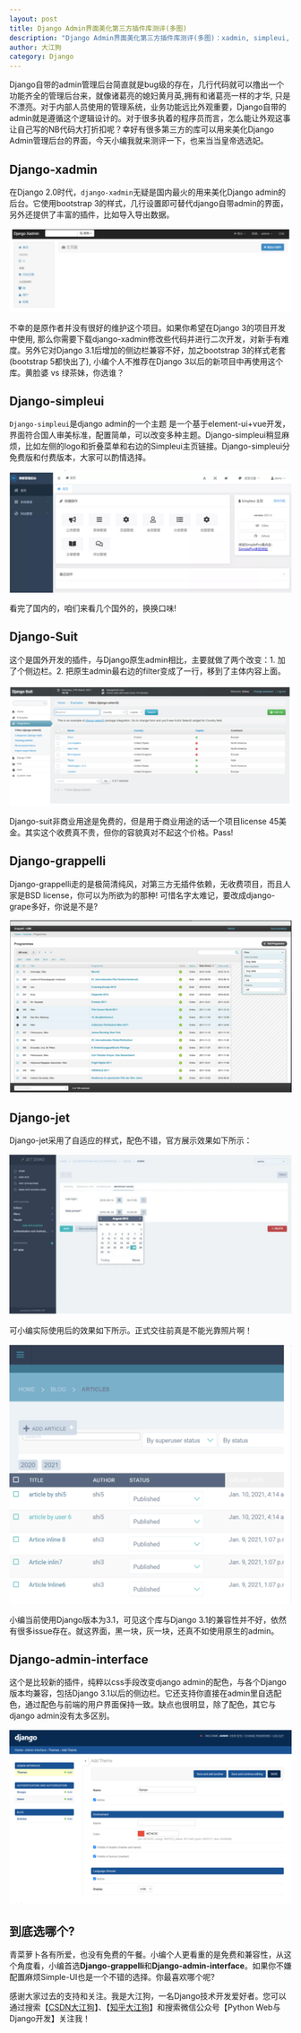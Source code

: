 ```yaml
---
layout: post
title: Django Admin界面美化第三方插件库测评(多图)
description: "Django Admin界面美化第三方插件库测评(多图)：xadmin, simpleui, django-suit"
author: 大江狗
category: Django
---
```

Django自带的admin管理后台简直就是bug级的存在，几行代码就可以撸出一个功能齐全的管理后台来，就像诸葛亮的媳妇黄月英,拥有和诸葛亮一样的才华, 只是不漂亮。对于内部人员使用的管理系统，业务功能远比外观重要，Django自带的admin就是遵循这个逻辑设计的。对于很多执着的程序员而言，怎么能让外观这事让自己写的NB代码大打折扣呢？幸好有很多第三方的库可以用来美化Django Admin管理后台的界面，今天小编我就来测评一下，也来当当皇帝选选妃。

## Django-xadmin

在Django 2.0时代，`django-xadmin`无疑是国内最火的用来美化Django admin的后台。它使用bootstrap 3的样式，几行设置即可替代django自带admin的界面，另外还提供了丰富的插件，比如导入导出数据。

![image-20210328191948031](2021-03-28-django-admin-interface-comparison.assets/image-20210328191948031.png)

不幸的是原作者并没有很好的维护这个项目。如果你希望在Django 3的项目开发中使用, 那么你需要下载django-xadmin修改些代码并进行二次开发，对新手有难度。另外它对Django 3.1后增加的侧边栏兼容不好，加之bootstrap 3的样式老套(bootstrap 5都快出了), 小编个人不推荐在Django 3以后的新项目中再使用这个库。黄脸婆 vs 绿茶妹，你选谁？

## Django-simpleui

`Django-simpleui`是django admin的一个主题 是一个基于element-ui+vue开发，界面符合国人审美标准，配置简单，可以改变多种主题。Django-simpleui稍显麻烦，比如左侧的logo和折叠菜单和右边的Simpleui主页链接。Django-simpleui分免费版和付费版本，大家可以酌情选择。

![image-20210328192052184](2021-03-28-django-admin-interface-comparison.assets/image-20210328192052184.png)

看完了国内的，咱们来看几个国外的，换换口味!

## Django-Suit

这个是国外开发的插件，与Django原生admin相比，主要就做了两个改变：1. 加了个侧边栏。2. 把原生admin最右边的filter变成了一行，移到了主体内容上面。

![image-20210328192232393](2021-03-28-django-admin-interface-comparison.assets/image-20210328192232393.png)

Django-suit非商业用途是免费的，但是用于商业用途的话一个项目license 45美金。其实这个收费真不贵，但你的容貌真对不起这个价格。Pass!

## Django-grappelli

Django-grappelli走的是极简清纯风，对第三方无插件依赖，无收费项目，而且人家是BSD license，你可以为所欲为的那种! 可惜名字太难记，要改成django-grape多好，你说是不是? 

![image-20210328192306689](2021-03-28-django-admin-interface-comparison.assets/image-20210328192306689.png)

## Django-jet

Django-jet采用了自适应的样式，配色不错，官方展示效果如下所示：

![image-20210328192411746](2021-03-28-django-admin-interface-comparison.assets/image-20210328192411746.png)

可小编实际使用后的效果如下所示。正式交往前真是不能光靠照片啊！

![image-20210328192440563](2021-03-28-django-admin-interface-comparison.assets/image-20210328192440563.png)

小编当前使用Django版本为3.1，可见这个库与Django 3.1的兼容性并不好，依然有很多issue存在。就这界面，黑一块，灰一块，还真不如使用原生的admin。

## Django-admin-interface

这个是比较新的插件，纯粹以css手段改变django admin的配色，与各个Django版本均兼容，包括Django 3.1以后的侧边栏。它还支持你直接在admin里自选配色，通过配色与前端的用户界面保持一致。缺点也很明显，除了配色，其它与django admin没有太多区别。

![image-20210328192532466](2021-03-28-django-admin-interface-comparison.assets/image-20210328192532466.png)

## 到底选哪个?

青菜萝卜各有所爱，也没有免费的午餐。小编个人更看重的是免费和兼容性，从这个角度看，小编首选**Django-grappelli**和**Django-admin-interface**。如果你不嫌配置麻烦Simple-UI也是一个不错的选择。你最喜欢哪个呢?


感谢大家过去的支持和关注。我是大江狗，一名Django技术开发爱好者。您可以通过搜索【<a href="https://blog.csdn.net/weixin_42134789">CSDN大江狗</a>】、【<a href="https://www.zhihu.com/people/shi-yun-bo-53">知乎大江狗</a>】和搜索微信公众号【Python Web与Django开发】关注我！
